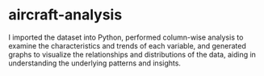 # aircraft-analysis
I imported the dataset into Python, performed column-wise analysis to examine the characteristics and trends of each variable, and generated graphs to visualize the relationships and distributions of the data, aiding in understanding the underlying patterns and insights.
